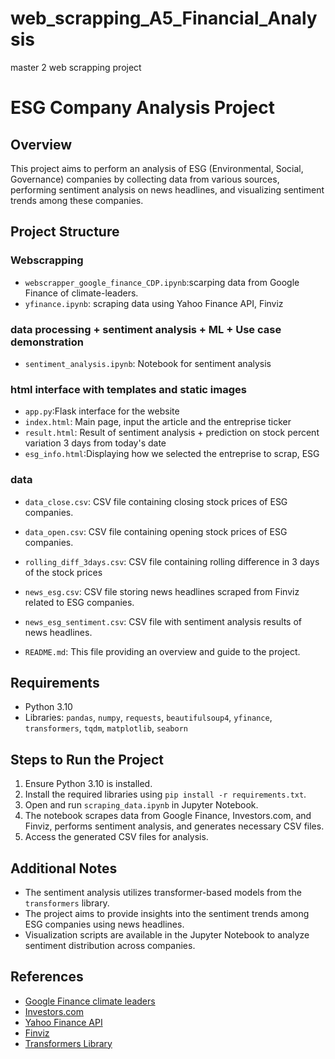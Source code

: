 # web_scrapping_A5_Financial_Analysis
master 2 web scrapping project 

# ESG Company Analysis Project

## Overview
This project aims to perform an analysis of ESG (Environmental, Social, Governance) companies by collecting data from various sources, performing sentiment analysis on news headlines, and visualizing sentiment trends among these companies.

## Project Structure
### Webscrapping
- `webscrapper_google_finance_CDP.ipynb`:scarping data from Google Finance of climate-leaders.
- `yfinance.ipynb`: scraping data using Yahoo Finance API, Finviz
### data processing + sentiment analysis + ML + Use case demonstration
- `sentiment_analysis.ipynb`: Notebook for sentiment analysis
### html interface with templates and static images
- `app.py`:Flask interface for the website
- `index.html`: Main page, input the article and the entreprise ticker
- `result.html`: Result of sentiment analysis + prediction on stock percent variation 3 days from today's date
- `esg_info.html`:Displaying how we selected the entreprise to scrap, ESG

### data
- `data_close.csv`: CSV file containing closing stock prices of ESG companies.
- `data_open.csv`: CSV file containing opening stock prices of ESG companies.
 - `rolling_diff_3days.csv`: CSV  file containing rolling difference in 3 days of the stock prices 
- `news_esg.csv`: CSV file storing news headlines scraped from Finviz related to ESG companies.
- `news_esg_sentiment.csv`: CSV file with sentiment analysis results of news headlines.

- `README.md`: This file providing an overview and guide to the project.

## Requirements
- Python 3.10
- Libraries: `pandas`, `numpy`, `requests`, `beautifulsoup4`, `yfinance`, `transformers`, `tqdm`, `matplotlib`, `seaborn`

## Steps to Run the Project
1. Ensure Python 3.10 is installed.
2. Install the required libraries using `pip install -r requirements.txt`.
3. Open and run `scraping_data.ipynb` in Jupyter Notebook.
4. The notebook scrapes data from Google Finance, Investors.com, and Finviz, performs sentiment analysis, and generates necessary CSV files.
5. Access the generated CSV files for analysis.

## Additional Notes
- The sentiment analysis utilizes transformer-based models from the `transformers` library.
- The project aims to provide insights into the sentiment trends among ESG companies using news headlines.
- Visualization scripts are available in the Jupyter Notebook to analyze sentiment distribution across companies.

## References
- [Google Finance climate leaders](https://www.google.com/finance/markets/climate-leaders)
- [Investors.com](https://www.investors.com/news/esg-stocks-list-of-100-best-esg-companies/)
- [Yahoo Finance API](https://finance.yahoo.com/)
- [Finviz](https://finviz.com/)
- [Transformers Library](https://huggingface.co/transformers/)

